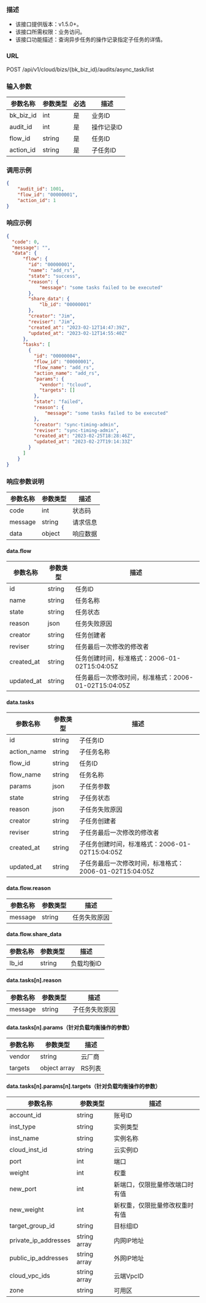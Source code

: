 ### 描述

- 该接口提供版本：v1.5.0+。
- 该接口所需权限：业务访问。
- 该接口功能描述：查询异步任务的操作记录指定子任务的详情。

### URL

POST /api/v1/cloud/bizs/{bk_biz_id}/audits/async_task/list

### 输入参数

| 参数名称   | 参数类型 | 必选 | 描述            |
|-----------|--------|------|----------------|
| bk_biz_id | int    | 是   | 业务ID          |
| audit_id  | int    | 是   | 操作记录ID       |
| flow_id   | string | 是   | 任务ID          |
| action_id | string | 是   | 子任务ID        |

### 调用示例

```json
{
    "audit_id": 1001,
    "flow_id": "00000001",
    "action_id": 1
}
```

### 响应示例

```json
{
  "code": 0,
  "message": "",
  "data": {
      "flow": {
        "id": "00000001",
        "name": "add_rs",
        "state": "success",
        "reason": {
            "message": "some tasks failed to be executed"
        },
        "share_data": {
            "lb_id": "00000001"
        },
        "creator": "Jim",
        "reviser": "Jim",
        "created_at": "2023-02-12T14:47:39Z",
        "updated_at": "2023-02-12T14:55:40Z"
      },
      "tasks": [
        {
          "id": "00000004",
          "flow_id": "00000001",
          "flow_name": "add_rs",
          "action_name": "add_rs",
          "params": {
            "vendor": "tcloud",
            "targets": []
          },
          "state": "failed",
          "reason": {
              "message": "some tasks failed to be executed"
          },
          "creator": "sync-timing-admin",
          "reviser": "sync-timing-admin",
          "created_at": "2023-02-25T18:28:46Z",
          "updated_at": "2023-02-27T19:14:33Z"
        }
      ]
    }
}
```

### 响应参数说明

| 参数名称 | 参数类型       | 描述   |
|---------|--------------|--------|
| code    | int          | 状态码  |
| message | string       | 请求信息 |
| data    | object       | 响应数据 |

#### data.flow

| 参数名称         | 参数类型 | 描述                                               |
|----------------|---------|----------------------------------------------------|
| id             | string  | 任务ID                                              |
| name           | string  | 任务名称                                            |
| state          | string  | 任务状态                                            |
| reason         | json    | 任务失败原因                                         |
| creator        | string  | 任务创建者                                           |
| reviser        | string  | 任务最后一次修改的修改者                                |
| created_at     | string  | 任务创建时间，标准格式：2006-01-02T15:04:05Z            |
| updated_at     | string  | 任务最后一次修改时间，标准格式：2006-01-02T15:04:05Z     |

#### data.tasks

| 参数名称         | 参数类型 | 描述                                                 |
|----------------|---------|------------------------------------------------------|
| id             | string  | 子任务ID                                              |
| action_name    | string  | 子任务名称                                             |
| flow_id        | string  | 任务ID                                                |
| flow_name      | string  | 任务名称                                               |
| params         | json    | 子任务参数                                             |
| state          | string  | 子任务状态                                             |
| reason         | json    | 子任务失败原因                                          |
| creator        | string  | 子任务创建者                                           |
| reviser        | string  | 子任务最后一次修改的修改者                                |
| created_at     | string  | 子任务创建时间，标准格式：2006-01-02T15:04:05Z            |
| updated_at     | string  | 子任务最后一次修改时间，标准格式：2006-01-02T15:04:05Z     |

#### data.flow.reason

| 参数名称   | 参数类型 | 描述    |
|----------|---------|---------|
| message  | string  | 任务失败原因 |

#### data.flow.share_data

| 参数名称   | 参数类型 | 描述      |
|----------|---------|-----------|
| lb_id    | string  | 负载均衡ID |

#### data.tasks[n].reason

| 参数名称   | 参数类型 | 描述         |
|----------|---------|--------------|
| message  | string  | 子任务失败原因 |


#### data.tasks[n].params（针对负载均衡操作的参数）

| 参数名称 | 参数类型         | 描述   |
|---------|----------------|-------|
| vendor  | string         | 云厂商 |
| targets | object array   | RS列表 |


#### data.tasks[n].params[n].targets（针对负载均衡操作的参数）

| 参数名称              | 参数类型       | 描述                      |
|----------------------|--------------|--------------------------|
| account_id           | string       | 账号ID                    |
| inst_type            | string       | 实例类型                   |
| inst_name            | string       | 实例名称                   |
| cloud_inst_id        | string       | 云实例ID                   |
| port                 | int          | 端口                       |
| weight               | int          | 权重                       |
| new_port             | int          | 新端口，仅限批量修改端口时有值 |
| new_weight           | int          | 新权重，仅限批量修改权重时有值 |
| target_group_id      | string       | 目标组ID                   |
| private_ip_addresses | string array | 内网IP地址                  |
| public_ip_addresses  | string array | 外网IP地址                  |
| cloud_vpc_ids        | string array | 云端VpcID                  |
| zone                 | string       | 可用区                     |
